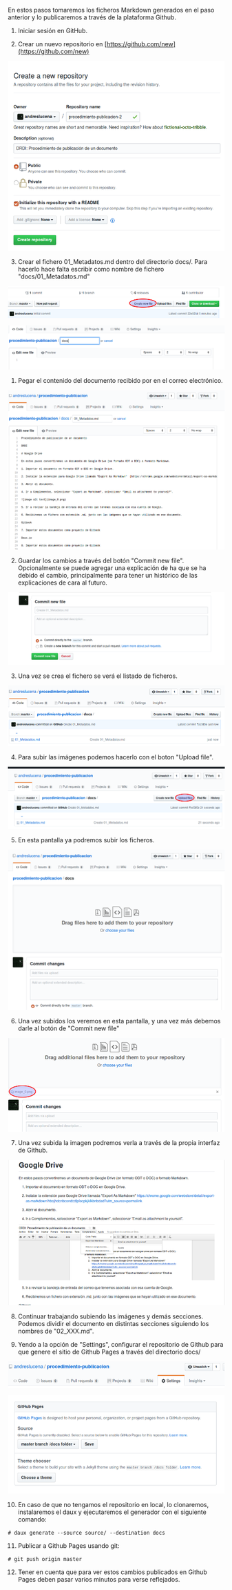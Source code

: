 En estos pasos tomaremos los ficheros Markdown generados en el paso anterior y lo publicaremos a través de la plataforma Github. 

1. Iniciar sesión en GitHub. 

2. Crear un nuevo repositorio en [https://github.com/new](https://github.com/new)

![image alt text](image_3.png)

3. Crear el fichero 01_Metadatos.md dentro del directorio docs/. Para hacerlo hace falta escribir como nombre de fichero "docs/01_Metadatos.md"

![image alt text](image_4.png)

![image alt text](image_5.png)

1. Pegar el contenido del documento recibido por en el correo electrónico. 

![image alt text](image_6.png)

2. Guardar los cambios a través del botón "Commit new file". Opcionalmente se puede agregar una explicación de ha que se ha debido el cambio, principalmente para tener un histórico de las explicaciones de cara al futuro. 

![image alt text](image_7.png)

3. Una vez se crea el fichero se verá el listado de ficheros. 

![image alt text](image_8.png)

4. Para subir las imágenes podemos hacerlo con el boton "Upload file". 

![image alt text](image_9.png)

5. En esta pantalla ya podremos subir los ficheros. 

![image alt text](image_10.png)

6. Una vez subidos los veremos en esta pantalla, y una vez más debemos darle al botón de "Commit new file" 

![image alt text](image_11.png)

7. Una vez subida la imagen podremos verla a través de la propia interfaz de Github. 

![image alt text](image_12.png)

8. Continuar trabajando subiendo las imágenes y demás secciones. Podemos dividir el documento en distintas secciones siguiendo los nombres de "02_XXX.md". 

9. Yendo a la opción de "Settings", configurar el repositorio de Github para que genere el sitio de Github Pages a través del directorio docs/ 

![image alt text](image_13.png)

![image alt text](image_14.png)

10. En caso de que no tengamos el repositorio en local, lo clonaremos, instalaremos el daux y ejecutaremos el generador con el siguiente comando: 

```
# daux generate --source source/ --destination docs
```

11. Publicar a Github Pages usando git:

```
# git push origin master 
```

12. Tener en cuenta que para ver estos cambios publicados en Github Pages deben pasar varios minutos para verse reflejados.


